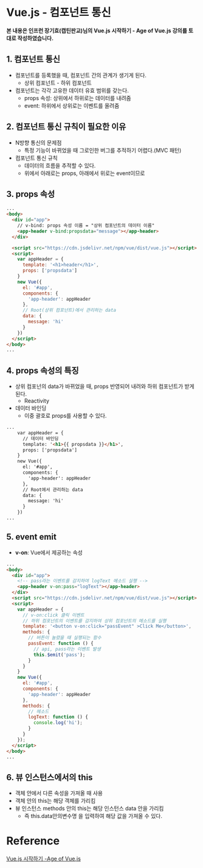 # Vue.js - 컴포넌트 통신

**본 내용은 인프런 장기효(캡틴판교)님의 Vue.js 시작하기 - Age of Vue.js 강의를 토대로 작성하였습니다.**



## 1. 컴포넌트 통신

* 컴포넌트를 등록했을 때, 컴포넌트 간의 관계가 생기게 된다.
  * 상위 컴포넌트 - 하위 컴포넌트
* 컴포넌트는 각각 고유한 데이터 유효 범위를 갖는다.
  * props 속성: 상위에서 하위로는 데이터를 내려줌
  * event: 하위에서 상위로는 이벤트를 올려줌



## 2. 컴포넌트 통신 규칙이 필요한 이유

* N방향 통신의 문제점
  * 특정 기능이 바뀌었을 때 그로인한 버그를 추적하기 어렵다.(MVC 패턴)
* 컴포넌트 통신 규칙
  * 데이터의 흐름을 추적할 수 있다.
  * 위에서 아래로는 props, 아래에서 위로는 event이므로



## 3. props 속성

```html
...
<body>
  <div id="app">
    // v-bind: props 속성 이름 = "상위 컴포넌트의 데이터 이름"
    <app-header v-bind:propsdata="message"></app-header>
  </div>

  <script src="https://cdn.jsdelivr.net/npm/vue/dist/vue.js"></script>
  <script>
    var appHeader = {
      template: '<h1>header</h1>',
      props: ['propsdata']
    }
    new Vue({
      el: '#app',
      components: {
        'app-header': appHeader
      },
      // Root(상위 컴포넌트)에서 관리하는 data
      data: {
        message: 'hi'
      }
    })
  </script>
</body>
...
```



## 4. props 속성의 특징

* 상위 컴포넌의 data가 바뀌었을 때, props 반영되어 내려와 하위 컴포넌트가 받게 된다.
  * Reactivity
* 데이터 바인딩
  * 이중 괄호로 props를 사용할 수 있다.

```html
...
    var appHeader = {
      // 데이터 바인딩
      template: '<h1>{{ propsdata }}</h1>',
      props: ['propsdata']
    }
    new Vue({
      el: '#app',
      components: {
        'app-header': appHeader
      },
      // Root에서 관리하는 data
      data: {
        message: 'hi'
      }
    })
...
```



## 5. event emit

* **v-on**: Vue에서 제공하는 속성

```html
...
<body>
  <div id="app">
    <!-- pass라는 이벤트를 감지하여 logText 메소드 실행 -->
    <app-header v-on:pass="logText"></app-header>
  </div>
  <script src="https://cdn.jsdelivr.net/npm/vue/dist/vue.js"></script>
  <script>
    var appHeader = {
      // v-on:click 클릭 이벤트
      // 하위 컴포넌트의 이벤트를 감지하여 상위 컴포넌트의 메소드를 실행
      template: '<button v-on:click="passEvent" >Click Me</button>',
      methods: {
        // 버튼이 눌렸을 때 실행되는 함수
        passEvent: function () {
          // api, pass라는 이벤트 발생
          this.$emit('pass');
        }
      }
    }
    new Vue({
      el: '#app',
      components: {
        'app-header': appHeader
      },
      methods: {
        // 메소드
        logText: function () {
          console.log('hi');
        }
      }
    });
  </script>
</body>
...
```



## 6. 뷰 인스턴스에서의 this

* 객체 안에서 다른 속성을 가져올 때 사용
* 객체 안의 this는 해당 객체를 가리킴
* 뷰 인스턴스 methods 안의 this는 해당 인스턴스 data 안을 가리킴
  * 즉 this.data안의변수명 을 입력하여 해당 값을 가져올 수 있다.

# Reference

[Vue.js 시작하기 -Age of Vue.js](https://www.inflearn.com/course/Age-of-Vuejs/dashboard)

